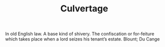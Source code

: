 ---
title: Culvertage
letter: C
permalink: "/definitions/bld-culvertage.html"
body: In old English law. A base kind of shivery. The confiscation or for-feiture
  which takes place when a lord seizes his tenant’s estate. Blount; Du Cange
published_at: '2018-07-07'
source: Black's Law Dictionary 2nd Ed (1910)
layout: post
---